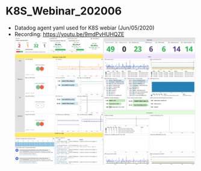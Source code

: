 # K8S_Webinar_202006
- Datadog agent yaml used for K8S webiar (Jun/05/2020)
- Recording: https://youtu.be/9mdPvHUHQZE
![alt text](https://github.com/JungYoungseok/K8S_Webinar_202006/blob/master/img/K8SwithSLO.png?raw=true)
